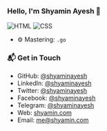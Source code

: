 ### Hello, I'm Shyamin Ayesh 👋

![HTML](https://img.shields.io/badge/GoLang-Learning-blue)
![CSS](https://img.shields.io/badge/PHP-Expert-green)


- ⚙️ Mastering: `.go`


### 📬 Get in Touch

- GitHub: [@shyaminayesh](https://github.com/shyaminayesh)
- LinkedIn: [@shyaminayesh](https://linkedin.com/in/shyaminayesh)
- Twitter: [@shyaminayesh](https://twitter.com/shyaminayesh)
- Facebook: [@shyaminayesh](https://facebook.com/shyaminayesh)
- Telegram: [@shyaminayesh](https://t.me/shyaminayesh)
- Web: [shyamin.com](https://shyamin.com)
- Email: me@shyamin.com
